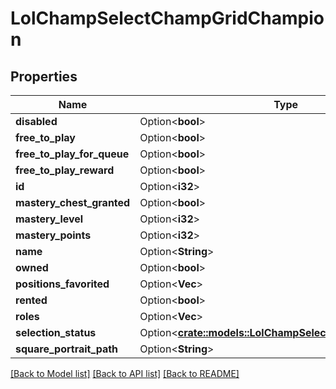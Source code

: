 # LolChampSelectChampGridChampion

## Properties

Name | Type | Description | Notes
------------ | ------------- | ------------- | -------------
**disabled** | Option<**bool**> |  | [optional]
**free_to_play** | Option<**bool**> |  | [optional]
**free_to_play_for_queue** | Option<**bool**> |  | [optional]
**free_to_play_reward** | Option<**bool**> |  | [optional]
**id** | Option<**i32**> |  | [optional]
**mastery_chest_granted** | Option<**bool**> |  | [optional]
**mastery_level** | Option<**i32**> |  | [optional]
**mastery_points** | Option<**i32**> |  | [optional]
**name** | Option<**String**> |  | [optional]
**owned** | Option<**bool**> |  | [optional]
**positions_favorited** | Option<**Vec<String>**> |  | [optional]
**rented** | Option<**bool**> |  | [optional]
**roles** | Option<**Vec<String>**> |  | [optional]
**selection_status** | Option<[**crate::models::LolChampSelectChampionSelection**](LolChampSelectChampionSelection.md)> |  | [optional]
**square_portrait_path** | Option<**String**> |  | [optional]

[[Back to Model list]](../README.md#documentation-for-models) [[Back to API list]](../README.md#documentation-for-api-endpoints) [[Back to README]](../README.md)


